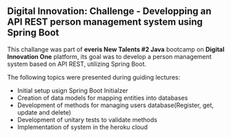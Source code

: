 <h2>Digital Innovation: Challenge - Developping an API REST person management system using Spring Boot</h2>

This challange was part of  **everis New Talents #2 Java** bootcamp on **Digital Innovation One** platform, its goal was to develop a person management system based on API REST, utilizing Spring Boot.

The following topics were presented during guiding lectures:

* Initial setup usign Spring Boot Initialzer 
* Creation of data models for mapping entities into databases
* Development of methods for managing users database(Register, get, update and delete)
* Development of unitary tests to validate methods
* Implementation of system in the heroku cloud



